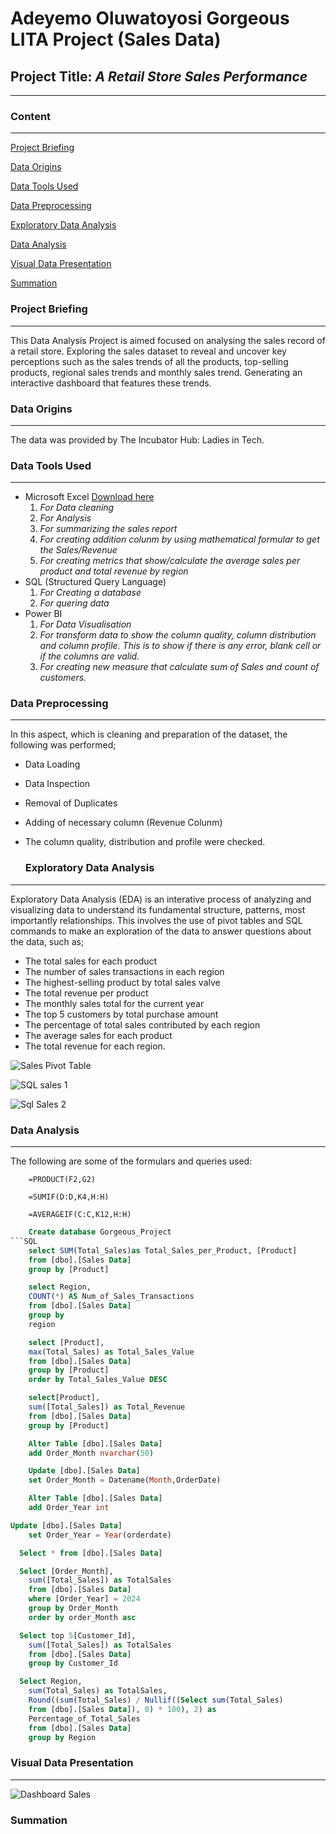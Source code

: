 # Adeyemo Oluwatoyosi Gorgeous LITA Project (Sales Data)

## Project Title: _*A Retail Store Sales Performance*_

---
### Content
---
[Project Briefing](#project-briefing)

[Data Origins](#data-origins)

[Data Tools Used](#data-tools-used)

[Data Preprocessing](#data-preprocessing)

[Exploratory Data Analysis](#exploratory-data-analysis)

[Data Analysis](#data-analysis)

[Visual Data Presentation](#visual-data-presentation)

[Summation](#summation)

### Project Briefing
---
  This Data Analysis Project is aimed focused on analysing the sales record of a retail store. Exploring the sales dataset to reveal and uncover key perceptions such as the sales trends of all the products, top-selling products, regional sales trends and monthly sales trend. Generating an interactive dashboard that features these trends.
  
### Data Origins
---
  The data was provided by The Incubator Hub: Ladies in Tech.
  
### Data Tools Used
---
  - Microsoft Excel [Download here](https://www.microsoft.com)
      1. *For Data cleaning*
      2. *For Analysis*
      3. *For summarizing the sales report*
      4. *For creating addition colunm by using mathematical formular to get the Sales/Revenue*
      5. *For creating metrics that show/calculate the average sales per product and total revenue by region*
  - SQL (Structured Query Language)
      1. *For Creating a database*
      2. *For quering data*
  - Power BI
      1. *For Data Visualisation*
      2. *For transform data to show the column quality, column distribution and column profile. This is to show if there is any error, blank cell or if the columns are valid.*
      3. *For creating new measure that calculate sum of Sales and count of customers.*

### Data Preprocessing
---
  In this aspect, which is cleaning and preparation of the dataset, the following was performed;
- Data Loading
- Data Inspection
- Removal of Duplicates
- Adding of necessary column (Revenue Colunm)
- The column quality, distribution and profile were checked.
    
  ### Exploratory Data Analysis
---
Exploratory Data Analysis (EDA) is an interative process of analyzing and visualizing data to understand its fundamental structure, patterns, most importantly relationships.
  This involves the use of pivot tables and SQL commands to make an exploration of the data to answer questions about the data, such as;
  - The total sales for each product
  - The number of sales transactions in each region
  - The highest-selling product by total sales valve
  - The total revenue per product
  - The monthly sales total for the current year
  - The top 5 customers by total purchase amount
  - The percentage of total sales contributed by each region 
  - The average sales for each product
  - The total revenue for each region.

![Sales Pivot Table](https://github.com/user-attachments/assets/358618da-6e6e-4938-ad79-fcd7d2997e37)

![SQL sales 1](https://github.com/user-attachments/assets/4435c664-80af-4e5e-ad86-19a048a1fadb)

![Sql Sales 2](https://github.com/user-attachments/assets/0e2eaf8c-af32-4e69-9495-6645d5cb533e)


### Data Analysis
---
The following are some of the formulars and queries used:
```EXCEL
    =PRODUCT(F2,G2)
```
```EXCEL
    =SUMIF(D:D,K4,H:H)
```
```EXCEL
    =AVERAGEIF(C:C,K12,H:H)
```
```SQL
    Create database Gorgeous_Project
```SQL
    select SUM(Total_Sales)as Total_Sales_per_Product, [Product]
	from [dbo].[Sales Data]
	group by [Product]
```
```SQL
    select Region, 
	COUNT(*) AS Num_of_Sales_Transactions
	from [dbo].[Sales Data]
	group by 
	region
```
```SQL
    select [Product],
	max(Total_Sales) as Total_Sales_Value
	from [dbo].[Sales Data]
	group by [Product]
	order by Total_Sales_Value DESC
```
```SQL
    select[Product],
	sum([Total_Sales]) as Total_Revenue
	from [dbo].[Sales Data]
	group by [Product]
```
```SQL
    Alter Table [dbo].[Sales Data]
	add Order_Month nvarchar(50)
```
```SQL
    Update [dbo].[Sales Data]
	set Order_Month = Datename(Month,OrderDate)
```
```SQL
    Alter Table [dbo].[Sales Data]
	add Order_Year int
```
```SQL	
Update [dbo].[Sales Data]
	set Order_Year = Year(orderdate)
```
```SQL
  Select * from [dbo].[Sales Data]
```
```SQL
  Select [Order_Month],
	sum([Total_Sales]) as TotalSales
	from [dbo].[Sales Data]
	where [Order_Year] = 2024
	group by Order_Month
	order by order_Month asc
```
```SQL
  Select top 5[Customer_Id],
	sum([Total_Sales]) as TotalSales
	from [dbo].[Sales Data]
	group by Customer_Id
```
```SQL
  Select Region,
	sum(Total_Sales) as TotalSales,
	Round((sum(Total_Sales) / Nullif((Select sum(Total_Sales)
	from [dbo].[Sales Data]), 0) * 100), 2) as 
	Percentage_of_Total_Sales
	from [dbo].[Sales Data]
	group by Region
```

### Visual Data Presentation
---

![Dashboard Sales](https://github.com/user-attachments/assets/ef94ccf1-0809-4a66-bc0a-66bb0244075e)

### Summation
